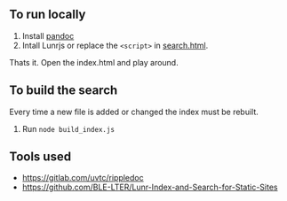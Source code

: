## To run locally

1. Install [pandoc](https://pandoc.org/)
2. Intall Lunrjs or replace the `<script>` in [search.html](/docs/search.html).

Thats it. Open the index.html and play around.

## To build the search

Every time a new file is added or changed the index must be rebuilt.

1. Run `node build_index.js`

## Tools used

* https://gitlab.com/uvtc/rippledoc
* https://github.com/BLE-LTER/Lunr-Index-and-Search-for-Static-Sites

